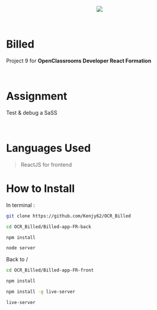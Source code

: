 <p align="center"><img src="https://user.oc-static.com/upload/2020/08/14/1597396368627_image2.png"></img></p>

<br>

# Billed

Project 9 for **OpenClassrooms Developer React Formation**

<br>

# Assignment

Test & debug a SaSS

<br>

# Languages Used

> ReactJS for frontend

# How to Install

In terminal : 

```bash 
git clone https://github.com/Kenjy62/OCR_Billed
```
```bash 
cd OCR_Billed/Billed-app-FR-back
```
```bash 
npm install
```
```bash 
node server
```

Back to /

```bash 
cd OCR_Billed/Billed-app-FR-front
```
```bash 
npm install
```
```bash 
npm install -g live-server
```
```bash 
live-server
```

